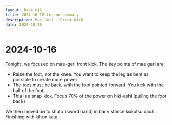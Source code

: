 ```yaml
---
layout: base.njk
title: 2024-10-16 Lesson summary
description: Mae Geri - Front Kick
date: 2024-10-16
---
```

# 2024-10-16

Tonight, we focused on mae-geri front kick. The key points of mae geri are:

* Raise the foot, not the knee. You want to keep the leg as bent as possible to create more power
* The toes must be back, with the foot pointed forward. You kick with the ball of the foot
* This is a snap kick. Focus 70% of the power on hiki-ashi (pulling the foot back)

We then moved on to shuto (sword hand) in back stance kokutsu dachi. Finishing with kihon kata.


